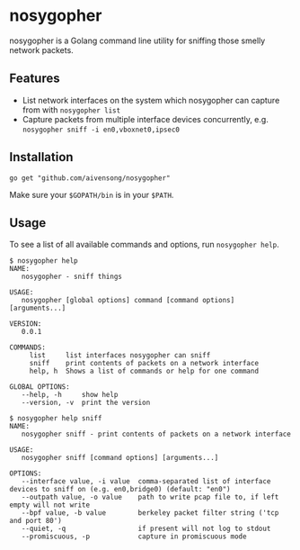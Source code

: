 # nosygopher

nosygopher is a Golang command line utility for sniffing those smelly network packets.

## Features
- List network interfaces on the system which nosygopher can capture from with `nosygopher list`
- Capture packets from multiple interface devices concurrently, e.g. `nosygopher sniff -i en0,vboxnet0,ipsec0`

## Installation

```
go get "github.com/aivensong/nosygopher"
```

Make sure your `$GOPATH/bin` is in your `$PATH`.

## Usage

To see a list of all available commands and options, run `nosygopher help`.

```console
$ nosygopher help
NAME:
   nosygopher - sniff things

USAGE:
   nosygopher [global options] command [command options] [arguments...]

VERSION:
   0.0.1

COMMANDS:
     list     list interfaces nosygopher can sniff
     sniff    print contents of packets on a network interface
     help, h  Shows a list of commands or help for one command

GLOBAL OPTIONS:
   --help, -h     show help
   --version, -v  print the version

$ nosygopher help sniff
NAME:
   nosygopher sniff - print contents of packets on a network interface

USAGE:
   nosygopher sniff [command options] [arguments...]

OPTIONS:
   --interface value, -i value  comma-separated list of interface devices to sniff on (e.g. en0,bridge0) (default: "en0")
   --outpath value, -o value    path to write pcap file to, if left empty will not write
   --bpf value, -b value        berkeley packet filter string ('tcp and port 80')
   --quiet, -q                  if present will not log to stdout
   --promiscuous, -p            capture in promiscuous mode
```
